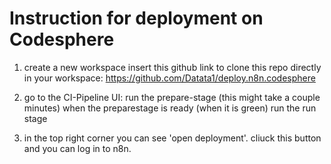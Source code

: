 # Instruction for deployment on Codesphere

1) create a new workspace
   insert this github link to clone this repo directly in your workspace: https://github.com/Datata1/deploy.n8n.codesphere

2) go to the CI-Pipeline UI:
   run the prepare-stage (this might take a couple minutes)
   when the preparestage is ready (when it is green) run the run stage

3) in the top right corner you can see 'open deployment'. cliuck this button and you can log in to n8n.
